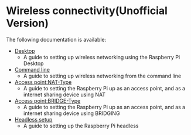 # Wireless connectivity(Unofficial Version)

The following documentation is available:

- [Desktop](desktop.md)
    - A guide to setting up wireless networking using the Raspberry Pi Desktop
- [Command line](wireless-cli.md)
    - A guide to setting up wireless networking from the command line
- [Access point:NAT-Type](access-point-NAT.md)
    - A guide to setting the Raspberry Pi up as an access point, and as a internet sharing device using NAT
- [Access point:BRIDGE-Type](access-point-BRIDGE.md)
    - A guide to setting the Raspberry Pi up as an access point, and as a internet sharing device using BRIDGING
- [Headless setup](headless.md)
    - A guide to setting up the Raspberry Pi headless
